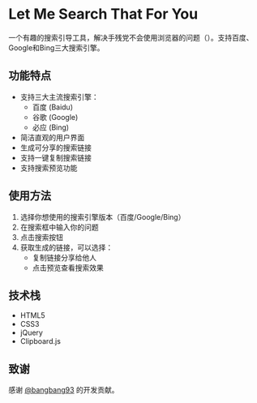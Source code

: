 # Let Me Search That For You

一个有趣的搜索引导工具，解决手残党不会使用浏览器的问题（）。支持百度、Google和Bing三大搜索引擎。

## 功能特点

- 支持三大主流搜索引擎：
  - 百度 (Baidu)
  - 谷歌 (Google)
  - 必应 (Bing)
- 简洁直观的用户界面
- 生成可分享的搜索链接
- 支持一键复制搜索链接
- 支持搜索预览功能

## 使用方法

1. 选择你想使用的搜索引擎版本（百度/Google/Bing）
2. 在搜索框中输入你的问题
3. 点击搜索按钮
4. 获取生成的链接，可以选择：
   - 复制链接分享给他人
   - 点击预览查看搜索效果

## 技术栈

- HTML5
- CSS3
- jQuery
- Clipboard.js

## 致谢

感谢 [@bangbang93](http://weibo.com/bangbang93) 的开发贡献。
